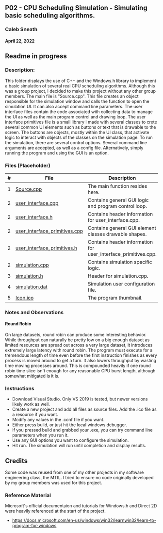## P02 - CPU Scheduling Simulation - Simulating basic scheduling algorithms.
### Caleb Sneath
#### April 22, 2022

## Readme in progress

### Description:

This folder displays the use of C++ and the Windows.h library to implement a basic simulation of several real CPU scheduling algorithms. Although this was a group project, I decided to make this project without any other group members. The main file is "Source.cpp". This file creates an object responsible for the simulation window and calls the function to open the simulation UI. It can also accept command line parameters. The user interface files contain the code associated with collecting data to manage the UI as well as the main program control and drawing loop. The user interface primitives file is a small library I made with several classes to crete several common UI elements such as buttons or text that is drawable to the screen. The buttons are objects, mostly within the UI class, that activate logic to interact with objects of the classes on the simulation page. To run the simulation, there are several control options. Several command line arguments are accepted, as well as a config file. Alternatively, simply running the program and using the GUI is an option. 

### Files (Placeholder)

|   #   | File            | Description                                        |
| :---: | --------------- | -------------------------------------------------- |
|   1   | [Source.cpp](https://github.com/CalebSneath/5143-OS-sneath/blob/main/Assignments/P02/Source.cpp)         | The main function resides here.   |
|   2   | [user_interface.cpp](https://github.com/CalebSneath/5143-OS-sneath/blob/main/Assignments/P02/user_interface.cpp)         | Contains general GUI logic and program control loop. |
|   2   | [user_interface.h](https://github.com/CalebSneath/5143-OS-sneath/blob/main/Assignments/P02/user_interface.h)         | Contains header information for user_interface.cpp. |
|   2   | [user_interface_primitives.cpp](https://github.com/CalebSneath/5143-OS-sneath/blob/main/Assignments/P02/user_interface_primitives.cpp)         | Contains general GUI element classes drawable shapes. |
|   2   | [user_interface_primitives.h](https://github.com/CalebSneath/5143-OS-sneath/blob/main/Assignments/P02/user_interface_primitives.h)         | Contains header information for user_interface_primitives.cpp. |
|   2   | [simulation.cpp](https://github.com/CalebSneath/5143-OS-sneath/blob/main/Assignments/P02/simulation.cpp)         | Contains simulation specific logic. |
|   3   | [simulation.h](https://github.com/CalebSneath/5143-OS-sneath/blob/main/Assignments/P02/simulation.h)         | Header for simulation.cpp.  |
|   4   | [simulation.dat](https://github.com/CalebSneath/5143-OS-sneath/blob/main/Assignments/P02/simulation.dat)         | Simulation user configuration file.  |
|   5   | [Icon.ico](https://github.com/CalebSneath/5143-OS-sneath/blob/main/Assignments/P02/Icon.ico)         | The program thumbnail.  |

### Notes and Observations
#### Round Robin
On large datasets, round robin can produce some interesting behavior. While throughput can naturally be pretty low on a big enough dataset as limited resources are spread out across a very large dataset, it introduces extremely large latency with round robin. The program must execute for a tremendous length of time even before the first instruction finishes as every process is moved around to get a turn. It also lowers throughput by wasting time moving processes around. This is compounded heavily if one round robin time slice isn't enough for any reasonable CPU burst length, although somewhat mitigated is it is.

### Instructions

- Download Visual Studio. Only VS 2019 is tested, but newer versions likely work as well.
- Create a new project and add all files as source files. Add the .ico file as a resource if you want.
- Modify any values in the .conf file if you want.
- Either press build, or just hit the local windows debugger.
- If you pressed build and grabbed your .exe, you can try command line parameters when you run it.
- Use any GUI options you want to configure the simulation.
- Hit run. The simulation will run until completion and display results.

## Credits
Some code was reused from one of my other projects in my software engineering class, the MTIL. I tried to ensure no code originally developed by my group members was used for this project.
### Reference Material
 Microsoft's official documentaion and tutorials for Windows.h and Direct 2D were heavily referenced at the start of the project.
 - https://docs.microsoft.com/en-us/windows/win32/learnwin32/learn-to-program-for-windows
